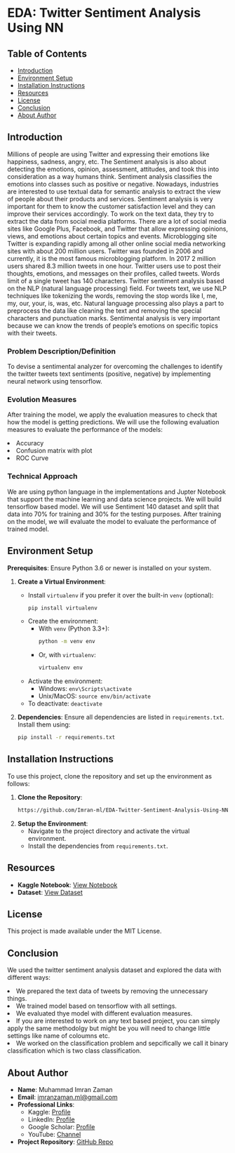 # EDA: Twitter Sentiment Analysis Using NN

## Table of Contents

- [Introduction](#introduction)
- [Environment Setup](#environment-setup)
- [Installation Instructions](#installation-instructions)
- [Resources](#resources)
- [License](#license)
- [Conclusion](#conclusion)
- [About Author](#about-author)

## Introduction

Millions of people are using Twitter and expressing their emotions like happiness, sadness, angry, etc. The Sentiment analysis is also about detecting the emotions, opinion, assessment, attitudes, and took this into consideration as a way humans think. Sentiment analysis classifies the emotions into classes such as positive or negative. Nowadays, industries are interested to use textual data for semantic analysis to extract the view of people about their products and services. Sentiment analysis is very important for them to know the customer satisfaction level and they can improve their services accordingly. To work on the text data, they try to extract the data from social media platforms. There are a lot of social media sites like Google Plus, Facebook, and Twitter that allow expressing opinions, views, and emotions about certain topics and events. Microblogging site Twitter is expanding rapidly among all other online social media networking sites with about 200 million users. Twitter was founded in 2006 and currently, it is the most famous microblogging platform. In 2017 2 million users shared 8.3 million tweets in one hour. Twitter users use to post their thoughts, emotions, and messages on their profiles, called tweets. Words limit of a single tweet has 140 characters. Twitter sentiment analysis based on the NLP (natural language processing) field. For tweets text, we use NLP techniques like tokenizing the words, removing the stop words like I, me, my, our, your, is, was, etc. Natural language processing also plays a part to preprocess the data like cleaning the text and removing the special characters and punctuation marks. Sentimental analysis is very important because we can know the trends of people’s emotions on specific topics with their tweets.

### Problem Description/Definition

To devise a sentimental analyzer for overcoming the challenges to identify the twitter tweets text sentiments (positive, negative) by implementing neural network using tensorflow.

### Evolution Measures

After training the model, we apply the evaluation measures to check that how the model is getting predictions. We will use the following evaluation measures to evaluate the performance of the models:
    <li>Accuracy</li>
    <li>Confusion matrix with plot</li>
    <li>ROC Curve</li>

### Technical Approach

We are using python language in the implementations and Jupter Notebook that support the machine learning and data science projects. We will build tensorflow based model. We will use Sentiment 140 dataset and split that data into 70% for training and 30% for the testing purposes. After training on the model, we will evaluate the model to evaluate the performance of trained model.

## Environment Setup

**Prerequisites**: Ensure Python 3.6 or newer is installed on your system.

1. **Create a Virtual Environment**:
    - Install `virtualenv` if you prefer it over the built-in `venv` (optional):
        ```bash
        pip install virtualenv
        ```
    - Create the environment:
        - With `venv` (Python 3.3+):
            ```bash
            python -m venv env
            ```
        - Or, with `virtualenv`:
            ```bash
            virtualenv env
            ```
    - Activate the environment:
        - Windows: `env\Scripts\activate`
        - Unix/MacOS: `source env/bin/activate`
    - To deactivate: `deactivate`

2. **Dependencies**:
    Ensure all dependencies are listed in `requirements.txt`. Install them using:
    ```bash
    pip install -r requirements.txt
    ```

## Installation Instructions

To use this project, clone the repository and set up the environment as follows:

1. **Clone the Repository**:
    ```bash
    https://github.com/Imran-ml/EDA-Twitter-Sentiment-Analysis-Using-NN.git
    ```
2. **Setup the Environment**:
    - Navigate to the project directory and activate the virtual environment.
    - Install the dependencies from `requirements.txt`.

## Resources

- **Kaggle Notebook**: [View Notebook](https://www.kaggle.com/code/muhammadimran112233/eda-twitter-sentiment-analysis-using-nn)
- **Dataset**: [View Dataset](https://www.kaggle.com/datasets/kazanova/sentiment140)

## License

This project is made available under the MIT License.

## Conclusion

We used the twitter sentiment analysis dataset and explored the data with different ways:
        <li>We prepared the text data of tweets by removing the unnecessary things.</li>
        <li>We trained model based on tensorflow with all settings. </li>
        <li>We evaluated thye model with different evaluation measures.</li>
        <li>If you are interested to work on any text based project, you can simply apply the same methodolgy but might be you will need to change little settings like name of coloumns etc.</li>
        <li>We worked on the classification problem and sepcifically we call it binary classification which is two class classification.</li>

## About Author

- **Name**: Muhammad Imran Zaman
- **Email**: [imranzaman.ml@gmail.com](mailto:imranzaman.ml@gmail.com)
- **Professional Links**:
    - Kaggle: [Profile](https://www.kaggle.com/muhammadimran112233)
    - LinkedIn: [Profile](linkedin.com/in/muhammad-imran-zaman)
    - Google Scholar: [Profile](https://scholar.google.com/citations?user=ulVFpy8AAAAJ&hl=en)
    - YouTube: [Channel](https://www.youtube.com/@consolioo)
- **Project Repository**: [GitHub Repo](https://github.com/Imran-ml/EDA-Twitter-Sentiment-Analysis-Using-NN.git)
